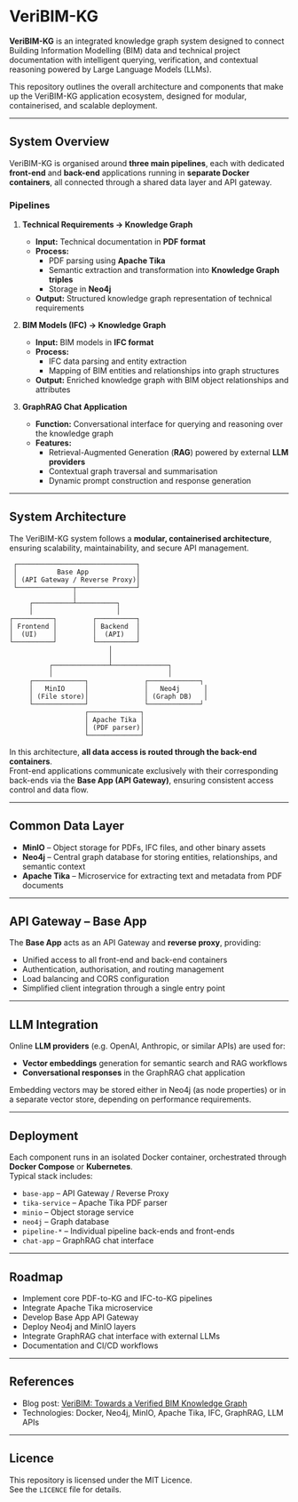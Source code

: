 # VeriBIM-KG

**VeriBIM-KG** is an integrated knowledge graph system designed to connect Building Information Modelling (BIM) data and technical project documentation with intelligent querying, verification, and contextual reasoning powered by Large Language Models (LLMs).

This repository outlines the overall architecture and components that make up the VeriBIM-KG application ecosystem, designed for modular, containerised, and scalable deployment.

---

## System Overview

VeriBIM-KG is organised around **three main pipelines**, each with dedicated **front-end** and **back-end** applications running in **separate Docker containers**, all connected through a shared data layer and API gateway.

### Pipelines

1. **Technical Requirements → Knowledge Graph**
   - **Input:** Technical documentation in **PDF format**
   - **Process:**
     - PDF parsing using **Apache Tika**
     - Semantic extraction and transformation into **Knowledge Graph triples**
     - Storage in **Neo4j**
   - **Output:** Structured knowledge graph representation of technical requirements

2. **BIM Models (IFC) → Knowledge Graph**
   - **Input:** BIM models in **IFC format**
   - **Process:**
     - IFC data parsing and entity extraction
     - Mapping of BIM entities and relationships into graph structures
   - **Output:** Enriched knowledge graph with BIM object relationships and attributes

3. **GraphRAG Chat Application**
   - **Function:** Conversational interface for querying and reasoning over the knowledge graph
   - **Features:**
     - Retrieval-Augmented Generation (**RAG**) powered by external **LLM providers**
     - Contextual graph traversal and summarisation
     - Dynamic prompt construction and response generation

---

## System Architecture

The VeriBIM-KG system follows a **modular, containerised architecture**, ensuring scalability, maintainability, and secure API management.

```
 ┌──────────────────────────────┐
 │          Base App            │
 │ (API Gateway / Reverse Proxy)│
 └──────────────┬───────────────┘
                │
     ┌──────────┴──────────┐
     │                     │
┌──────────┐         ┌──────────┐
│ Frontend │         │ Backend  │
│  (UI)    │         │  (API)   │
└──────────┘         └──────────┘
                         │
                         │
          ┌──────────────┴──────────────┐
          │                             │
     ┌─────────────┐              ┌─────────────┐
     │   MinIO     │              │   Neo4j      │
     │ (File store)│              │ (Graph DB)   │
     └─────────────┘              └─────────────┘
                   ┌─────────────┐
                   │ Apache Tika │
                   │ (PDF parser)│
                   └─────────────┘
```

In this architecture, **all data access is routed through the back-end containers**.  
Front-end applications communicate exclusively with their corresponding back-ends via the **Base App (API Gateway)**, ensuring consistent access control and data flow.

---

## Common Data Layer

- **MinIO** – Object storage for PDFs, IFC files, and other binary assets  
- **Neo4j** – Central graph database for storing entities, relationships, and semantic context  
- **Apache Tika** – Microservice for extracting text and metadata from PDF documents  

---

## API Gateway – Base App

The **Base App** acts as an API Gateway and **reverse proxy**, providing:

- Unified access to all front-end and back-end containers  
- Authentication, authorisation, and routing management  
- Load balancing and CORS configuration  
- Simplified client integration through a single entry point  

---

## LLM Integration

Online **LLM providers** (e.g. OpenAI, Anthropic, or similar APIs) are used for:

- **Vector embeddings** generation for semantic search and RAG workflows  
- **Conversational responses** in the GraphRAG chat application  

Embedding vectors may be stored either in Neo4j (as node properties) or in a separate vector store, depending on performance requirements.

---

## Deployment

Each component runs in an isolated Docker container, orchestrated through **Docker Compose** or **Kubernetes**.  
Typical stack includes:

- `base-app` – API Gateway / Reverse Proxy  
- `tika-service` – Apache Tika PDF parser  
- `minio` – Object storage service  
- `neo4j` – Graph database  
- `pipeline-*` – Individual pipeline back-ends and front-ends  
- `chat-app` – GraphRAG chat interface  

---

## Roadmap

- Implement core PDF-to-KG and IFC-to-KG pipelines  
- Integrate Apache Tika microservice  
- Develop Base App API Gateway  
- Deploy Neo4j and MinIO layers  
- Integrate GraphRAG chat interface with external LLMs  
- Documentation and CI/CD workflows  

---

## References

- Blog post: [VeriBIM: Towards a Verified BIM Knowledge Graph](https://nedev.digital/blog/posts/veribim-dev)  
- Technologies: Docker, Neo4j, MinIO, Apache Tika, IFC, GraphRAG, LLM APIs  

---

## Licence

This repository is licensed under the MIT Licence.  
See the `LICENCE` file for details.

